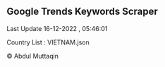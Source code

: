 

## Google Trends Keywords Scraper 
 
Last Update 16-12-2022 , 05:46:01

Country List :
VIETNAM.json



© Abdul Muttaqin 
